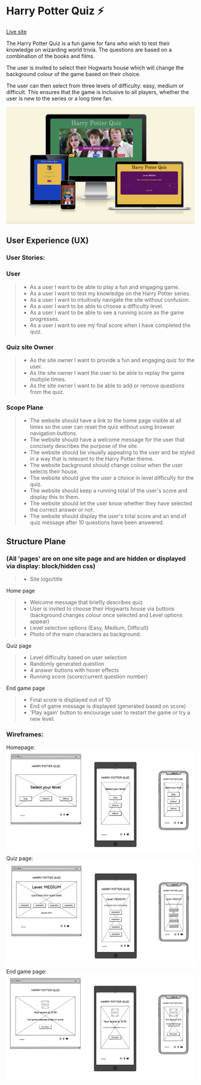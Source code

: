 # Harry Potter Quiz ⚡

[Live site](https://jahooli4.github.io/harry-potter-quiz/index.html)

The Harry Potter Quiz is a fun game for fans who wish to test their knowledge on wizarding world trivia. The questions are based on a combination of the books and films. 

The user is invited to select their Hogwarts house which will change the background colour of the game based on their choice.

The user can then select from three levels of difficulty: easy, medium or difficult. This ensures that the game is inclusive to all players, whether the user is new to the series or a long time fan.

![am I responsive screenshot](assets/images/readme/amiresponsive.png) 

## User Experience (UX)

### **User Stories:**

### User
  > - As a user I want to be able to play a fun and engaging game.
  > - As a user I want to test my knowledge on the Harry Potter series.
  > - As a user I want to intuitively navigate the site without confusion.
  > - As a user I want to be able to choose a difficulty level.
  > - As a user I want to be able to see a running score as the game progresses.
  > - As a user I want to see my final score when I have completed the quiz.

### Quiz site Owner
  > - As the site owner I want to provide a fun and engaging quiz for the user.
  > - As the site owner I want the user to be able to replay the game multiple times.
  > - As the site owner I want to be able to add or remove questions from the quiz.

### Scope Plane
  > - The website should have a link to the home page visible at all times so the user can reset the quiz without using browser navigation buttons.
  > - The website should have a welcome message for the user that concisely describes the purpose of the site.
  > - The website should be visually appealing to the user and be styled in a way that is relevant to the Harry Potter theme.
  > - The website background should change colour when the user selects their house.
  > - The website should give the user a choice in level difficulty for the quiz.
  > - The website should keep a running total of the user's score and display this to them.
  > - The website should let the user know whether they have selected the correct answer or not.
  > - The website should display the user's total score and an end of quiz message after 10 questions have been answered.

## Structure Plane 
### (All 'pages' are on one site page and are hidden or displayed via display: block/hidden css)

> - Site logo/title

Home page
> - Welcome message that briefly describes quiz
> - User is invited to choose their Hogwarts house via buttons (background changes colour once selected and Level options appear)
> - Level selection options (Easy, Medium, Difficult)
> - Photo of the main characters as background.

Quiz page
> - Level difficulty based on user selection
> - Randomly generated question
> - 4 answer buttons with hover effects
> - Running score (score/current question number)

End game page
> - Final score is displayed out of 10
> - End of game message is displayed (generated based on score)
> - 'Play again' button to encourage user to restart the game or try a new level.

### Wireframes:

Homepage:
![Home wireframes](assets/images/readme/home-wireframe.png)
Quiz page:
![Quiz wireframe](assets/images/readme/quiz-wireframe.png)
End game page:
![End game wireframe](assets/images/readme/endgame-wireframe.png)
